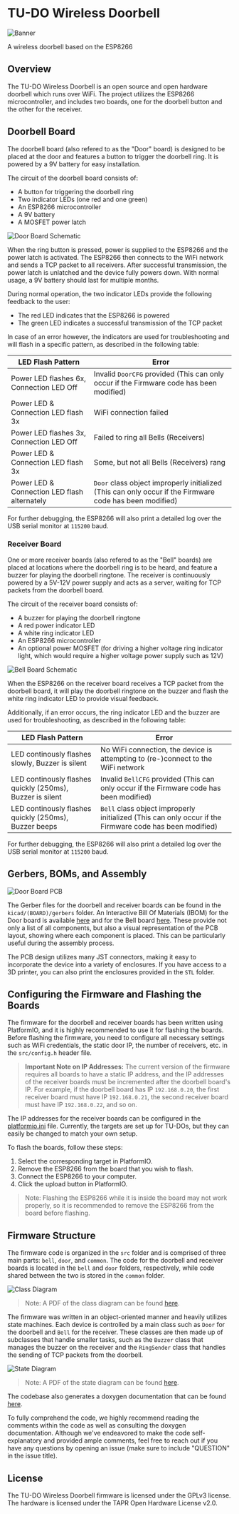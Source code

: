 # TU-DO Wireless Doorbell

![Banner](img/Banner.png)

A wireless doorbell based on the ESP8266

## Overview

The TU-DO Wireless Doorbell is an open source and open hardware doorbell which runs over WiFi. The project utilizes the ESP8266 microcontroller, and includes two boards, one for the doorbell button and the other for the receiver.

## Doorbell Board

The doorbell board (also refered to as the "Door" board) is designed to be placed at the door and features a button to trigger the doorbell ring. It is powered by a 9V battery for easy installation.

The circuit of the doorbell board consists of:
- A button for triggering the doorbell ring
- Two indicator LEDs (one red and one green)
- An ESP8266 microcontroller
- A 9V battery
- A MOSFET power latch

![Door Board Schematic](img/DoorSchem.png)

When the ring button is pressed, power is supplied to the ESP8266 and the power latch is activated. The ESP8266 then connects to the WiFi network and sends a TCP packet to all receivers. After successful transmission, the power latch is unlatched and the device fully powers down. With normal usage, a 9V battery should last for multiple months.

During normal operation, the two indicator LEDs provide the following feedback to the user:
- The red LED indicates that the ESP8266 is powered
- The green LED indicates a successful transmission of the TCP packet

In case of an error however, the indicators are used for troubleshooting and will flash in a specific pattern, as described in the following table:

| LED Flash Pattern 				| Error 											|
|-----------------------------------------------|-----------------------------------------------------------------------------------------------|
| Power LED flashes 6x, Connection LED Off 	| Invalid `DoorCFG` provided (This can only occur if the Firmware code has been modified) 	|
| Power LED & Connection LED flash 3x 		| WiFi connection failed 									|
| Power LED flashes 3x, Connection LED Off 	| Failed to ring all Bells (Receivers) 								|
| Power LED & Connection LED flash 3x 		| Some, but not all Bells (Receivers) rang 							|
| Power LED & Connection LED flash alternately 	| `Door` class object improperly initialized (This can only occur if the Firmware code has been modified) |

For further debugging, the ESP8266 will also print a detailed log over the USB serial monitor at `115200` baud.

### Receiver Board

One or more receiver boards (also refered to as the "Bell" boards) are placed at locations where the doorbell ring is to be heard, and feature a buzzer for playing the doorbell ringtone. The receiver is continuously powered by a 5V-12V power supply and acts as a server, waiting for TCP packets from the doorbell board.

The circuit of the receiver board consists of:
- A buzzer for playing the doorbell ringtone
- A red power indicator LED
- A white ring indicator LED
- An ESP8266 microcontroller
- An optional power MOSFET (for driving a higher voltage ring indicator light, which would require a higher voltage power supply such as 12V)

![Bell Board Schematic](img/BellSchem.png)

When the ESP8266 on the receiver board receives a TCP packet from the doorbell board, it will play the doorbell ringtone on the buzzer and flash the white ring indicator LED to provide visual feedback.

Additionally, if an error occurs, the ring indicator LED and the buzzer are used for troubleshooting, as described in the following table:

| LED Flash Pattern 				   	    | Error 												      |
|-----------------------------------------------------------|---------------------------------------------------------------------------------------------------------|
| LED continously flashes slowly, Buzzer is silent	    | No WiFi connection, the device is attempting to (re-)connect to the WiFi network			      |
| LED continously flashes quickly (250ms), Buzzer is silent | Invalid `BellCFG` provided (This can only occur if the Firmware code has been modified) 		      |
| LED continously flashes quickly (250ms), Buzzer beeps	    | `Bell` class object improperly initialized (This can only occur if the Firmware code has been modified) |

For further debugging, the ESP8266 will also print a detailed log over the USB serial monitor at `115200` baud.

## Gerbers, BOMs, and Assembly

![Door Board PCB](img/DoorPCB.png)

The Gerber files for the doorbell and receiver boards can be found in the `kicad/(BOARD)/gerbers` folder. An Interactive Bill Of Materials (IBOM) for the Door board is available [here](https://TU-DO-Makerspace.github.io/Wireless-Doorbell/door-ibom.html) and for the Bell board [here](https://TU-DO-Makerspace.github.io/Wireless-Doorbell/bell-ibom.html). These provide not only a list of all components, but also a visual representation of the PCB layout, showing where each component is placed. This can be particularly useful during the assembly process.

The PCB design utilizes many JST connectors, making it easy to incorporate the device into a variety of enclosures. If you have access to a 3D printer, you can also print the enclosures provided in the `STL` folder.

## Configuring the Firmware and Flashing the Boards

The firmware for the doorbell and receiver boards has been written using PlatformIO, and it is highly recommended to use it for flashing the boards. Before flashing the firmware, you need to configure all necessary settings such as WiFi credentials, the static door IP, the number of receivers, etc. in the `src/config.h` header file.

> **Important Note on IP Addresses:** The current version of the firmware requires all boards to have a static IP address, and the IP addresses of the receiver boards must be incremented after the doorbell board's IP. For example, if the doorbell board has IP `192.168.0.20`, the first receiver board must have IP `192.168.0.21`, the second receiver board must have IP `192.168.0.22`, and so on.

The IP addresses for the receiver boards can be configured in the [platformio.ini](platformio.ini) file. Currently, the targets are set up for TU-DOs, but they can easily be changed to match your own setup.

To flash the boards, follow these steps:
1. Select the corresponding target in PlatformIO.
2. Remove the ESP8266 from the board that you wish to flash.
3. Connect the ESP8266 to your computer.
4. Click the upload button in PlatformIO.

> Note: Flashing the ESP8266 while it is inside the board may not work properly, so it is recommended to remove the ESP8266 from the board before flashing.

## Firmware Structure

The firmware code is organized in the `src` folder and is comprised of three main parts: `bell`, `door`, and `common`. The code for the doorbell and receiver boards is located in the `bell` and `door` folders, respectively, while code shared between the two is stored in the `common` folder.

![Class Diagram](img/ClassDiagram.png)

> Note: A PDF of the class diagram can be found [here](pdf/ClassDiagram.pdf).

The firmware was written in an object-oriented manner and heavily utilizes state machines. Each device is controlled by a main class such as `Door` for the doorbell and `Bell` for the receiver. These classes are then made up of subclasses that handle smaller tasks, such as the `Buzzer` class that manages the buzzer on the receiver and the `RingSender` class that handles the sending of TCP packets from the doorbell.

![State Diagram](img/StateDiagram.png)

> Note: A PDF of the state diagram can be found [here](pdf/StateDiagram.pdf).

The codebase also generates a doxygen documentation that can be found [here](https://TU-DO-Makerspace.github.io/Wireless-Doorbell).

To fully comprehend the code, we highly recommend reading the comments within the code as well as consulting the doxygen documentation. Although we've endeavored to make the code self-explanatory and provided ample comments, feel free to reach out if you have any questions by opening an issue (make sure to include "QUESTION" in the issue title).

## License

The TU-DO Wireless Doorbell firmware is licensed under the GPLv3 license. The hardware is licensed under the TAPR Open Hardware License v2.0.

